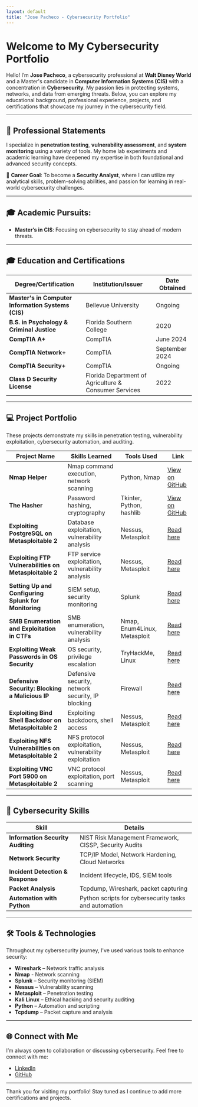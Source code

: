 ```yaml
---
layout: default
title: "Jose Pacheco - Cybersecurity Portfolio"
---
```


# Welcome to My Cybersecurity Portfolio

Hello! I’m **Jose Pacheco**, a cybersecurity professional at **Walt Disney World** and a Master's candidate in **Computer Information Systems (CIS)** with a concentration in **Cybersecurity**. My passion lies in protecting systems, networks, and data from emerging threats. Below, you can explore my educational background, professional experience, projects, and certifications that showcase my journey in the cybersecurity field.

---

## 🔐 **Professional Statements**

I specialize in **penetration testing**, **vulnerability assessment**, and **system monitoring** using a variety of tools. My home lab experiments and academic learning have deepened my expertise in both foundational and advanced security concepts.

📌 **Career Goal**: To become a **Security Analyst**, where I can utilize my analytical skills, problem-solving abilities, and passion for learning in real-world cybersecurity challenges.

---

## 🎓 **Academic Pursuits:**
- **Master’s in CIS**: Focusing on cybersecurity to stay ahead of modern threats.

---

## 🎓 **Education and Certifications**

| **Degree/Certification**                             | **Institution/Issuer**                                                      | **Date Obtained**         |
| ---------------------------------------------------- | --------------------------------------------------------------------------- | ------------------------- |
| **Master's in Computer Information Systems (CIS)**    | Bellevue University                                                         | Ongoing                   |
| **B.S. in Psychology & Criminal Justice**            | Florida Southern College                                                    | 2020                      |
| **CompTIA A+**                                       | CompTIA                                                                     | June 2024                 |
| **CompTIA Network+**                                 | CompTIA                                                                     | September 2024            |
| **CompTIA Security+**                                | CompTIA                                                                     | Ongoing                   |
| **Class D Security License**                         | Florida Department of Agriculture & Consumer Services                        | 2022                      |

---

## 💻 **Project Portfolio**

These projects demonstrate my skills in penetration testing, vulnerability exploitation, cybersecurity automation, and auditing.

| **Project Name**                                      | **Skills Learned**                             | **Tools Used**                           | **Link**                                                                                                     |
| ----------------------------------------------------- | ---------------------------------------------- | ---------------------------------------- | ------------------------------------------------------------------------------------------------------------ |
| **Nmap Helper**                                       | Nmap command execution, network scanning       | Python, Nmap                            | [View on GitHub](https://github.com/jgpython/nmap_helper)                                                    |
| **The Hasher**                                        | Password hashing, cryptography                 | Tkinter, Python, hashlib                 | [View on GitHub](https://github.com/jgpython/the_hasher)                                                     |
| **Exploiting PostgreSQL on Metasploitable 2**         | Database exploitation, vulnerability analysis  | Nessus, Metasploit                       | [Read here](https://medium.com/@josegpach/exploiting-postgresql-on-metasploitable-2-ec59c2e63328)             |
| **Exploiting FTP Vulnerabilities on Metasploitable 2**| FTP service exploitation, vulnerability analysis| Nessus, Metasploit                      | [Read here](https://medium.com/@josegpach/exploiting-ftp-vulnerabilities-on-metasploitable-2-bbd935d42e23)    |
| **Setting Up and Configuring Splunk for Monitoring**  | SIEM setup, security monitoring                | Splunk                                 | [Read here](https://medium.com/@josegpach/home-lab-series-setting-up-and-configuring-splunk-for-security-monitoring-950833372eb0) |
| **SMB Enumeration and Exploitation in CTFs**          | SMB enumeration, vulnerability analysis        | Nmap, Enum4Linux, Metasploit            | [Read here](https://medium.com/@josegpach/smb-enumeration-and-exploitation-in-ctfs-be6fc147af76)              |
| **Exploiting Weak Passwords in OS Security**          | OS security, privilege escalation              | TryHackMe, Linux                        | [Read here](https://medium.com/@josegpach/practical-example-of-os-security-gaining-access-through-weak-passwords-3933d98fc112) |
| **Defensive Security: Blocking a Malicious IP**       | Defensive security, network security, IP blocking | Firewall                            | [Read here](https://medium.com/@josegpach/practical-example-of-defensive-security-blocking-a-malicious-ip-96721a08c9b5) |
| **Exploiting Bind Shell Backdoor on Metasploitable 2**| Exploiting backdoors, shell access             | Nessus, Metasploit                      | [Read here](https://medium.com/@josegpach/detecting-and-exploiting-bind-shell-backdoor-on-metasploitable-2-f88ed3251a9b) |
| **Exploiting NFS Vulnerabilities on Metasploitable 2**| NFS protocol exploitation, vulnerability exploitation | Nessus, Metasploit                  | [Read here](https://medium.com/@josegpach/identifying-and-exploiting-nfs-vulnerabilities-nessus-and-metasploitable-2-63f5446b0ecf) |
| **Exploiting VNC Port 5900 on Metasploitable 2**      | VNC protocol exploitation, port scanning       | Nessus, Metasploit                      | [Read here](https://medium.com/@josegpach/hacking-metasploitable-2-by-exploiting-vnc-port-5900-bcf7669b06d5)  |

---

## 🔧 **Cybersecurity Skills**

| **Skill**                              | **Details**                                                           |
| -------------------------------------- | --------------------------------------------------------------------- |
| **Information Security Auditing**      | NIST Risk Management Framework, CISSP, Security Audits                |
| **Network Security**                   | TCP/IP Model, Network Hardening, Cloud Networks                       |
| **Incident Detection & Response**      | Incident lifecycle, IDS, SIEM tools                                   |
| **Packet Analysis**                    | Tcpdump, Wireshark, packet capturing                                  |
| **Automation with Python**             | Python scripts for cybersecurity tasks and automation                 |

---

## 🛠️ **Tools & Technologies**

Throughout my cybersecurity journey, I've used various tools to enhance security:

- **Wireshark** – Network traffic analysis
- **Nmap** - Network scanning
- **Splunk** – Security monitoring (SIEM)
- **Nessus** – Vulnerability scanning
- **Metasploit** – Penetration testing
- **Kali Linux** – Ethical hacking and security auditing
- **Python** – Automation and scripting
- **Tcpdump** – Packet capture and analysis

---

## 🌐 **Connect with Me**

I’m always open to collaboration or discussing cybersecurity. Feel free to connect with me:

- [LinkedIn](https://www.linkedin.com/in/jose-pacheco-9a8131b1/)
- [GitHub](https://github.com/jgpython)

---

Thank you for visiting my portfolio! Stay tuned as I continue to add more certifications and projects.
